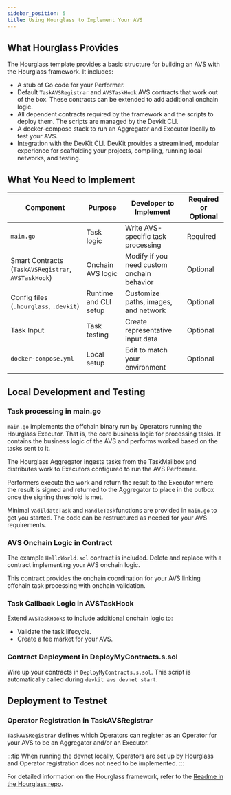 ```yaml
---
sidebar_position: 5
title: Using Hourglass to Implement Your AVS
---
```


## What Hourglass Provides 

The Hourglass template provides a basic structure for building an AVS with the Hourglass framework. It includes:

* A stub of Go code for your Performer. 
* Default `TaskAVSRegistrar` and `AVSTaskHook` AVS contracts that work out of the box. These contracts can be extended to add additional onchain logic.
* All dependent contracts required by the framework and the scripts to deploy them. The scripts are managed by the Devkit CLI.
* A docker-compose stack to run an Aggregator and Executor locally to test your AVS. 
* Integration with the DevKit CLI. DevKit provides a streamlined, modular experience for scaffolding your projects, compiling, running local networks, and testing.

## What You Need to Implement

| Component                                           | Purpose               | Developer to Implement                       | Required or Optional | 
|-----------------------------------------------------|-----------------------|----------------------------------------------|----------------------| 
| `main.go`                                           | Task logic            | Write AVS-specific task processing           | Required             | 
| Smart Contracts (`TaskAVSRegistrar`, `AVSTaskHook`) | Onchain AVS logic     | Modify if you need custom onchain behavior   | Optional             | 
| Config files (`.hourglass`, `.devkit`)              | Runtime and CLI setup | Customize paths, images, and network         | Optional             | 
| Task Input                                          | Task testing          | Create representative input data             | Optional             | 
| `docker-compose.yml`                                | Local setup           | Edit to match your environment               | Optional             |

## Local Development and Testing 

### Task processing in main.go 

`main.go` implements the offchain binary run by Operators running the Hourglass Executor. That is, the core business logic
for processing tasks. It contains the business logic of the AVS and performs worked based on the tasks sent to it. 

The Hourglass Aggregator ingests tasks from the TaskMailbox and distributes work to Executors configured to run the AVS Performer. 

Performers execute the work and return the result to the Executor where the result is signed and returned to the Aggregator to
place in the outbox once the signing threshold is met.

Minimal `VadildateTask` and `HandleTask`functions are provided in `main.go` to get you started. The code can be restructured
as needed for your AVS requirements.

### AVS Onchain Logic in Contract

The example `HelloWorld.sol` contract is included. Delete and replace with a contract implementing your AVS onchain logic.

This contract provides the onchain coordination for your AVS linking offchain task processing with onchain validation.

### Task Callback Logic in AVSTaskHook 

Extend `AVSTaskHooks` to include additional onchain logic to:
* Validate the task lifecycle.
* Create a fee market for your AVS.

### Contract Deployment in DeployMyContracts.s.sol

Wire up your contracts in `DeployMyContracts.s.sol`. This script is automatically called during `devkit avs devnet start`.

## Deployment to Testnet

### Operator Registration in TaskAVSRegistrar

`TaskAVSRegistrar` defines which Operators can register as an Operator for your AVS to be an Aggregator and/or an Executor.

:::tip
When running the devnet locally, Operators are set up by Hourglass and Operator registration does not need to be implemented.
:::

For detailed information on the Hourglass framework, refer to the [Readme in the Hourglass repo](https://github.com/Layr-Labs/hourglass-avs-template).